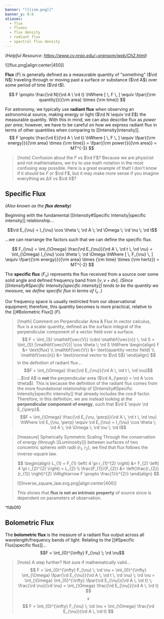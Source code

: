 ```yaml
---
banner: "![[ism.png]]"
banner_y: 0.6
aliases:
  - flux
  - fluxes
  - flux density
  - radiant flux
  - spectral flux density
---
```

*(Helpful Resource: https://www.cv.nrao.edu/~sransom/web/Ch2.html)*

![[flux.png|align:center|450]]

**Flux** ($F$) is generally defined as a measurable quantity of "something" ($\rd N$) traveling through or moving past a surface or substance ($\rd A$) over some period of time ($\rd t$).

$$
F \propto \frac{\rd N}{\rd A \ \rd t} \hWhere [ \, F \, ] \equiv \fpar{{\rm quantity}}{{\rm area} \times {\rm time}}
$$

For astronomy, we typically use **radiant flux** when observing an astronomical source, making energy or light ($\rd N \equiv \rd E$) the measurable quantity. With this in mind, we can also describe flux as *power per area*; however, we have to be careful on how we express radiant flux in terms of other quantities when comparing to [[Intensity|intensity]].
$$
F \propto \frac{\rd E}{\rd A \ \rd t} \hWhere [ \, F \, ] \equiv \fpar{{\rm energy}}{{\rm area} \times {\rm time}} = \fpar{{\rm power}}{{\rm area}} = MT^{-3}
$$

> [!note] Confusion about the $F$ vs $\rd F$?
> Because we are physicist and not mathematians, we try to use math notation in the most confusing way possible. Here is a great example of that! I don't know if it should be $F$ or $\rd F$, but it may make more sense if you imagine everything as $\Delta X$ vs  $\rd X$?

## Specific Flux
*(Also known as the **flux density**)*

Beginning with the fundamental [[Intensity#Specific Intensity|specific intensity]] relationship...

$$\rd E_{\nu} = I_{\nu} \cos \theta \; \rd A \; \rd \Omega \; \rd \nu \; \rd t$$

...we can rearrange the factors such that we can define the specific flux.

$$
F_{\nu} = \int_{\Omega} \frac{\rd E_{\nu}}{\rd A \, \rd t \, \rd \nu} = \int_{\Omega} I_{\nu} \cos \theta \; \rd \Omega \hWhere [ \, F_{\nu} \, ] \equiv \fpar{{\rm energy}}{{\rm area} \times {\rm time} \times {\rm hertz}} = MT^{-2}
$$

The **specific flux** ($F_\nu$) represents the flux received from a source over some solid angle and defined frequency band from $[\nu,\nu + d\nu]$. *(Since [[Intensity#Specific Intensity|specific intensity]] tends to be the quantity we measure, we define specific flux in terms of $I_{\nu}$ .)*

Our frequency space is usually restricted from our observational equipment; therefore, this quantity becomes is more practical, relative to the [[#Bolometric Flux]] ($F$).

> [!math] Comment on Perpendicular Area & Flux
> In vector calculus, flux is a scalar quantity, defined as the surface integral of the perpendicular component of a vector field over a surface.
> $$
> F = \iint_{S} \mathbf{\vec{V}} \cdot \mathbf{\vec{n}} \; \rd S = \iint_{S} |\mathbf{\vec{V}}| \cos \theta \; \rd S 
> \hWhere 
> \begin{align}
> F &= \text{flux} \\
> \mathbf{\vec{V}} &= \text{quantity vector field} \\
> \mathbf{\vec{n}} &= \text{normal vector to $\rd S$}
> \end{align}
> $$
> In the definition of radiant flux...
> $$F = \int_{\Omega} \frac{\rd E_{\nu}}{\rd A \, \rd t \, \rd \nu}$$
> ...$\rd A$ is **not** the perpendicular area ($\rd A_{\perp} = \rd A \cos \theta$). This is because the definition of the radiant flux comes from the more foundational relationship of [[Intensity#Specific Intensity|specific intensity]] that already includes the $\cos \theta$ factor. Therefore, in this definition, we are instead looking at the **perpendicular component of energy**, such that $\rd E \equiv \rd E_{\perp}$.
> $$F = \int_{\Omega} \frac{\rd E_{\nu, \perp}}{\rd A \, \rd t \, \rd \nu} \hWhere \rd E_{\nu, \perp} \equiv \rd E_{\nu} = I_{\nu} \cos \theta \; \rd A \; \rd \Omega \; \rd \nu \; \rd t$$

> [!measure] Spherically Symmetric Scaling
> Through the conservation of energy (through [[Luminosity]]) between surfaces of two concentric spheres with radii ($r_{1}$, $r_{2}$), we find that flux follows the inverse-square law.
>
> $$
> \begin{align}
> 	L_{1}  = F_{1} \left( 4 \pi r_{1}^{2} \right) &= F_{2} \left( 4 \pi r_{2}^{2} \right) = L_{2} \\
> 	\frac{F_{1}}{F_{2}} &= \left(\frac{r_{2}}{r_{1}} \right)^{2} \hRightarrow F \propto \frac{1}{r^{2}}
> \end{align}
> $$
> 
> ![[Inverse_square_law.svg.png|align:center|400]]
> 
> This shows that **flux is not an intrinsic property** of source since is dependent on parameters of observation.

^fdb0f0

## Bolometric Flux

The **bolometric flux** is the measure of a radiant flux output across all wavelength/frequency bands of light. Relating to the [[#Specific Flux|specific flux]]...
$$F = \int_{0}^{\infty} F_{\nu} \; \rd \nu$$

> [!note] A step further? Not sure if mathematically valid...
> $$
> F = \int_{0}^{\infty} F_{\nu} \; \rd \nu = \int_{0}^{\infty} \int_{\Omega} \fpar{\rd E_{\nu}}{\rd A \, \rd t \, \rd \nu} \; \rd \nu = \int_{\Omega} \int_{0}^{\infty} \fpar{\rd E_{\nu}}{\rd A \, \rd t} \; \frac{\rd \nu}{\rd \nu} = \int_{\Omega} \frac{\rd E_{\nu}}{\rd A \, \rd t}
> $$
> $$\Downarrow$$
> $$
> F = \int_{0}^{\infty} F_{\nu} \; \rd \nu = \int_{\Omega} \frac{\rd E_{\nu}}{\rd A \, \rd t}
> $$
